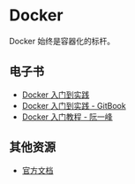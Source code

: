 # Docker

Docker 始终是容器化的标杆。

## 电子书

- [Docker 入门到实践](https://vuepress.mirror.docker-practice.com/)
- [Docker 入门到实践 - GitBook](https://yeasy.gitbook.io/docker_practice/image/dockerfile/env)
- [Docker 入门教程 - 阮一峰](http://www.ruanyifeng.com/blog/2018/02/docker-tutorial.html)

## 其他资源

- [官方文档](https://docs.docker.com/)
